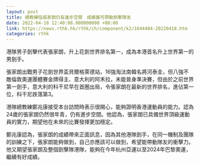 ```yaml
---
layout: post
title: 總教練指張家朗仍有進步空間　成績冀可帶動劍擊隊友
date: 2022-04-18 12:40:08.000000000 +08:00
link: https://news.rthk.hk/rthk/ch/component/k2/1644484-20220418.htm
categories: rthk
---
```


港隊男子劍擊代表張家朗，升上花劍世界排名第一，成為本港首名升上世界第一的男劍手。

張家朗出戰男子花劍世界盃貝爾格萊德站，16強淘汰南韓名將河泰圭，但八強不敵倫敦奧運團體賽金牌得主、意大利的阿禾拉，未能晉身準決賽，但由於之前世界第一劍手，意大利的科干尼早在首圈出局，令張家朗在最新的世界排名，進佔第一位，科干尼跌落第3。

港隊總教練鄭兆康接受本台訪問時表示很開心，能夠證明香港運動員的能力。認為24歲的張家朗仍然很年青，仍有進步空間。他認為，張家朗已具備世界頂級運動員的實力，期望他在未來的比賽發揮更加穩定。

鄭兆康認為，張家朗的成績帶來正面訊息，因為其他港隊劍手，在同一機制及團隊的訓練之下，張家朗能夠做到，自己亦應該可以做到，希望能帶動隊友的衝擊力。他又期望張家朗及整個劍擊隊港隊，能夠在今年杭州亞運以至2024年巴黎奧運，繼續有好成績。
